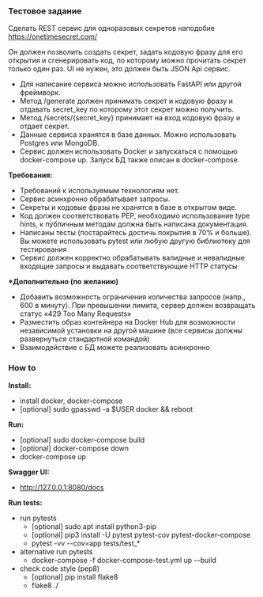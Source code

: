 ### Тестовое задание

Сделать REST сервис для одноразовых секретов наподобие https://onetimesecret.com/

Он должен позволить создать секрет, задать кодовую фразу для его открытия и cгенерировать код, по которому можно прочитать секрет только один раз. UI не нужен, это должен быть JSON Api сервис.

 - Для написание сервиса можно использовать FastAPI или другой фреймворк.
 - Метод /generate должен принимать секрет и кодовую фразу и отдавать secret_key по которому этот секрет можно получить.
 - Метод /secrets/{secret_key} принимает на вход кодовую фразу и отдает секрет.
 - Данные сервиса хранятся в базе данных. Можно использовать Postgres или MongoDB.
 - Сервис должен использовать Docker и запускаться с помощью docker-compose up. Запуск БД также описан в docker-compose.

__Требования:__
 - Требований к используемым технологиям нет.
 - Сервис асинхронно обрабатывает запросы.
 - Секреты и кодовые фразы не хранятся в базе в открытом виде.
 - Код должен соответствовать PEP, необходимо использование type hints, к публичным методам должна быть написана документация.
 - Написаны тесты (постарайтесь достичь покрытия в 70% и больше). Вы можете использовать pytest или любую другую библиотеку для тестирования
 - Сервис должен корректно обрабатывать валидные и невалидные входящие запросы и выдавать соответствующие HTTP статусы


__*Дополнительно (по желанию)__
 - Добавить возможность ограничения количества запросов (напр., 600 в минуту). При превышении лимита, сервер должен возвращать статус «429 Too Many Requests»
 - Разместить образ контейнера на Docker Hub для возможности независимой установки на другой машине (все сервисы должны развернуться стандартной командой)
 - Взаимодействие с БД можете реализовать асинхронно


### How to

__Install:__
 - install docker, docker-compose
 - [optional] sudo gpasswd -a $USER docker && reboot

__Run:__
 - [optional] sudo docker-compose build
 - [optional] docker-compose down
 - docker-compose up

__Swagger UI:__
 - http://127.0.0.1:8080/docs

__Run tests:__
 - run pytests
   - [optional] sudo apt install python3-pip
   - [optional] pip3 install -U pytest pytest-cov pytest-docker-compose
   - pytest -vv --cov=app tests/test_*
 - alternative run pytests
   - docker-compose -f docker-compose-test.yml up --build
 - check code style (pep8)
   - [optional] pip install flake8
   - flake8 ./

